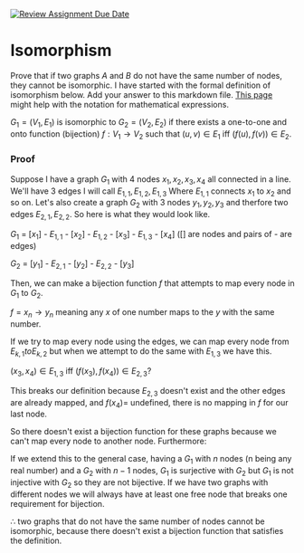 [![Review Assignment Due Date](https://classroom.github.com/assets/deadline-readme-button-24ddc0f5d75046c5622901739e7c5dd533143b0c8e959d652212380cedb1ea36.svg)](https://classroom.github.com/a/AtNXzL3S)
# Isomorphism

Prove that if two graphs $A$ and $B$ do not have the same number of nodes, they
cannot be isomorphic. I have started with the formal definition of isomorphism
below. Add your answer to this markdown file. [This
page](https://docs.github.com/en/get-started/writing-on-github/working-with-advanced-formatting/writing-mathematical-expressions)
might help with the notation for mathematical expressions.

$G_1=(V_1 , E_1)$ is isomorphic to $G_2 = (V_2, E_2)$ if there exists a
one-to-one and onto function (bijection) $f: V_1 \rightarrow V_2$ such that $(u,v)
\in E_1$ iff $(f(u),f(v)) \in E_2$.

### Proof 

Suppose I have a graph $G_1$ with 4 nodes $x_1, x_2, x_3, x_4$ all connected in a line. We'll have 3 edges I will call $E_{1,1}, E_{1,2}, E_{1,3}$ Where $E_{1,1}$ connects $x_1$ to $x_2$ and so on. Let's also create a graph $G_2$ with 3 nodes $y_1, y_2, y_3$ and therfore two edges $E_{2,1}, E_{2,2}$. So here is what they would look like.

$G_1$ = [$x_1$] - $E_{1,1}$ - [$x_2$] - $E_{1,2}$ - [$x_3$] - $E_{1,3}$ - [$x_4$]  ([] are nodes and pairs of - are edges)

$G_2$ = [$y_1$] - $E_{2,1}$ - [$y_2$] - $E_{2,2}$ - [$y_3$]

Then, we can make a bijection function $f$ that attempts to map every node in $G_1$ to $G_2$. 

$f = x_n \rightarrow y_n$ meaning any $x$ of one number maps to the $y$ with the same number.

If we try to map every node using the edges, we can map every node from $E_{k,1} to E_{k,2}$ but when we attempt to do the same with $E_{1,3}$ we have this. 

$(x_3,x_4) \in E_{1,3}$ iff $(f(x_3),f(x_4)) \in E_{2,3}$? 

This breaks our definition because $E_{2,3}$ doesn't exist and the other edges are already mapped, and $f(x_4) =$ undefined, there is no mapping in $f$ for our last node. 

So there doesn't exist a bijection function for these graphs because we can't map every node to another node. Furthermore:

If we extend this to the general case, having a $G_1$ with $n$ nodes (n being any real number) and a $G_2$ with $n-1$ nodes, $G_1$ is surjective with $G_2$ but $G_1$ is not injective with $G_2$ so they are not bijective. If we have two graphs with different nodes we will always have at least one free node that breaks one requirement for bijection. 

$\therefore$ two graphs that do not have the same number of nodes cannot be isomorphic, because there doesn't exist a bijection function that satisfies the definition. 

